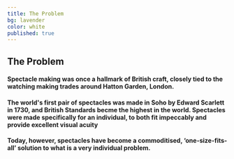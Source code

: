 ```yaml
---
title: The Problem
bg: lavender
color: white
published: true
---
```


## The Problem

#### Spectacle making was once a hallmark of British craft, closely tied to the watching making trades around Hatton Garden, London. 

#### The world's first pair of spectacles was made in Soho by Edward Scarlett in 1730, and British Standards becme the highest in the world. Spectacles were made specifically for an individual, to both fit impeccably and provide excellent visual acuity

#### Today, however, spectacles have become a commoditised, ‘one-size-fits-all’ solution to what is a very individual problem.
